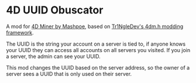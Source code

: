 # 4D UUID Obuscator

A mod for [4D Miner by Mashpoe](https://mashpoe.com/4d-miner), based on [Tr1NgleDev's 4dm.h modding framework](https://github.com/4D-Modding/4dm.h).

The UUID is the string your account on a server is tied to, if anyone knows your UUID they can access all accounts on all servers you visited. If you join a server, the admin can see your UUID.

This mod changes the UUID based on the server address, so the owner of a server sees a UUID that is only used on their server.
